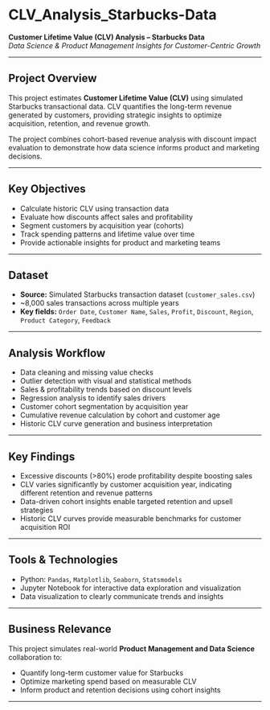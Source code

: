 # CLV_Analysis_Starbucks-Data

**Customer Lifetime Value (CLV) Analysis – Starbucks Data**  
*Data Science & Product Management Insights for Customer-Centric Growth*

---

## Project Overview

This project estimates **Customer Lifetime Value (CLV)** using simulated Starbucks transactional data. CLV quantifies the long-term revenue generated by customers, providing strategic insights to optimize acquisition, retention, and revenue growth.

The project combines cohort-based revenue analysis with discount impact evaluation to demonstrate how data science informs product and marketing decisions.

---

## Key Objectives

- Calculate historic CLV using transaction data  
- Evaluate how discounts affect sales and profitability  
- Segment customers by acquisition year (cohorts)  
- Track spending patterns and lifetime value over time  
- Provide actionable insights for product and marketing teams  

---

## Dataset

- **Source:** Simulated Starbucks transaction dataset (`customer_sales.csv`)  
- ~8,000 sales transactions across multiple years  
- **Key fields:** `Order Date`, `Customer Name`, `Sales`, `Profit`, `Discount`, `Region`, `Product Category`, `Feedback`  

---

## Analysis Workflow

- Data cleaning and missing value checks  
- Outlier detection with visual and statistical methods  
- Sales & profitability trends based on discount levels  
- Regression analysis to identify sales drivers  
- Customer cohort segmentation by acquisition year  
- Cumulative revenue calculation by cohort and customer age  
- Historic CLV curve generation and business interpretation  

---

## Key Findings

- Excessive discounts (>80%) erode profitability despite boosting sales  
- CLV varies significantly by customer acquisition year, indicating different retention and revenue patterns  
- Data-driven cohort insights enable targeted retention and upsell strategies  
- Historic CLV curves provide measurable benchmarks for customer acquisition ROI  

---

## Tools & Technologies

- Python: `Pandas`, `Matplotlib`, `Seaborn`, `Statsmodels`  
- Jupyter Notebook for interactive data exploration and visualization  
- Data visualization to clearly communicate trends and insights  

---

## Business Relevance

This project simulates real-world **Product Management and Data Science** collaboration to:

- Quantify long-term customer value for Starbucks  
- Optimize marketing spend based on measurable CLV  
- Inform product and retention decisions using cohort insights  

---
